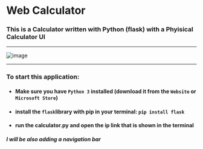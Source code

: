 # Web Calculator

### This is a Calculator written with Python (flask) with a Phyisical Calculator UI
__________________________________________________________________________________________________
![image](https://github.com/SpecialSpicy/Web-Calculator/assets/120993360/c7a77889-fc36-4241-8a77-1055e7685a6d)
__________________________________________________________________________________________________
### To start this application:
- #### Make sure you have ``Python 3`` installed (download it from the ``Website`` or ``Microsoft Store``)
- #### install the ``flask``library with pip in your terminal: ``pip install flask``
- #### run the calculator.py and open the ip link that is shown in the terminal

##### I will be also adding a navigation bar 
